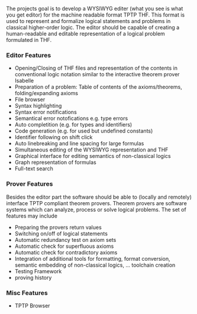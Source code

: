 The projects goal is to develop a WYSIWYG editer (what you see is what you get editor) for the machine readable format TPTP THF. This format is used to represent and formalize logical statements and problems in classical higher-order logic.
The editor should be capable of creating a human-readable and editable representation of a logical problem formulated in THF. 

### Editor Features
* Opening/Closing of THF files and representation of the contents in conventional logic notation similar to the interactive theorem prover Isabelle
* Preparation of a problem: Table of contents of the axioms/theorems, folding/expanding axioms
* File browser
* Syntax highlighting
* Syntax error notifications
* Semantical error notofications e.g. type errors
* Auto completition (e.g. for types and identifiers)
* Code generation (e.g. for used but undefined constants)
* Identifier following on shift click
* Auto linebreaking and line spacing for large formulas
* Simultaneous editing of the WYSIWYG representation and THF
* Graphical interface for editing semantics of non-classical logics
* Graph representation of formulas
* Full-text search

### Prover Features
Besides the editor part the software should be able to (locally and remotely) interface TPTP compliant theorem provers. Theorem provers are software systems which can analyze, process or solve logical problems. The set of features may include
* Preparing the provers return values
* Switching on/off of logical statements
* Automatic redundancy test on axiom sets
* Automatic check for superfluous axioms
* Automatic check for contradictory axioms
* Integration of additional tools for formatting, format conversion, semantic embedding of non-classical logics, ... toolchain creation
* Testing Framework
* proving history

### Misc Features
* TPTP Browser
